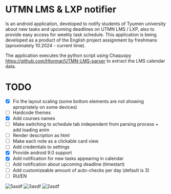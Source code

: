 # UTMN LMS & LXP notifier
Is an android application, developed to notify students of Tyumen university about new tasks and upcoming deadlines on UTMN LMS / LXP, also to provide easy access for weekly task schedule. This application is being developed as a product of the English project assignment by freshmans (aproximately 10.2024 - current time).

The application executes the python script using Chaquopy https://github.com/Hlormar/UTMN-LMS-parser to extract the LMS calendar data.

# TODO
- [x] Fix the layout scaling (some bottom elements are not showing apropriately on some devices)
- [ ] Hardcode themes
- [x] Add courses names
- [ ] Make switching to schedule tab independent from parsing process + add loading anim
- [ ] Render description as html
- [ ] Make each note as a clickable card view
- [ ] Add credentials to settings
- [x] Provide android 9.0 support
- [x] Add notification for new tasks appearing in calendar
- [ ] Add notification about upcoming deadline (timestart)
- [ ] Add customizeable amount of auto-checks per day (default is 3)
- [ ] RU/EN

![5asdf](https://github.com/user-attachments/assets/2d320ee2-cfe5-4212-aa1b-530a9fcdd24c) ![3asdf](https://github.com/user-attachments/assets/b0275403-b822-4779-b768-120f641d1671) ![2asdf](https://github.com/user-attachments/assets/15619b2b-af85-4fad-b699-715330bf5601)
